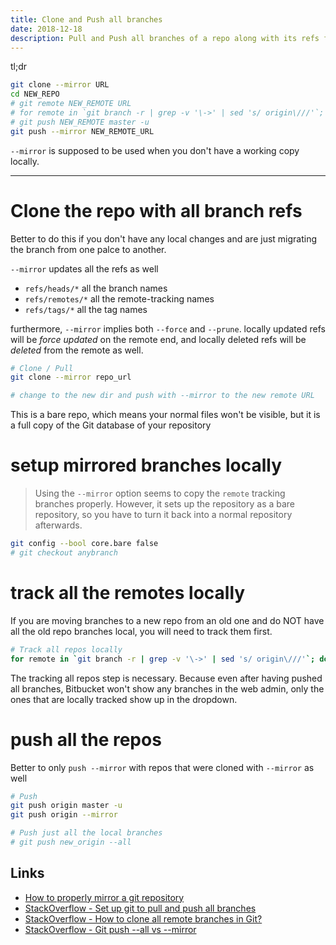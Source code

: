 ```yaml
---
title: Clone and Push all branches
date: 2018-12-18
description: Pull and Push all branches of a repo along with its refs from one server to another
---
```


tl;dr

```bash
git clone --mirror URL
cd NEW_REPO
# git remote NEW_REMOTE URL
# for remote in `git branch -r | grep -v '\->' | sed 's/ origin\///'`; do git branch --track $remote; done
# git push NEW_REMOTE master -u 
git push --mirror NEW_REMOTE_URL
```

`--mirror` is supposed to be used when you don't have a working copy locally.

---

# Clone the repo with all branch refs
Better to do this if you don't have any local changes and are just migrating the branch from one palce to another.

`--mirror` updates all the refs as well

- `refs/heads/*` all the branch names
- `refs/remotes/*` all the remote-tracking names 
- `refs/tags/*` all the tag names

furthermore, `--mirror` implies both `--force` and `--prune`. locally updated refs will be _force updated_ on the remote end, and locally deleted refs will be _deleted_ from the remote as well.

```bash
# Clone / Pull
git clone --mirror repo_url

# change to the new dir and push with --mirror to the new remote URL
```

This is a bare repo, which means your normal files won't be visible, but it is a full copy of the Git database of your repository

# setup mirrored branches locally

> Using the `--mirror` option seems to copy the `remote` tracking branches properly. However, it sets up the repository as a bare repository, so you have to turn it back into a normal repository afterwards.

```bash
git config --bool core.bare false
# git checkout anybranch
```

# track all the remotes locally

If you are moving branches to a new repo from an old one and do NOT have all the old repo branches local, you will need to track them first.

```bash
# Track all repos locally
for remote in `git branch -r | grep -v '\->' | sed 's/ origin\///'`; do git branch --track $remote; done
```

The tracking all repos step is necessary. Because even after having pushed all branches, Bitbucket won't show any branches in the web admin, only the ones that are locally tracked show up in the dropdown.

# push all the repos
 Better to only `push --mirror` with repos that were cloned with `--mirror` as well

```bash
# Push
git push origin master -u
git push origin --mirror

# Push just all the local branches
# git push new_origin --all
```

Links
---
- [How to properly mirror a git repository](http://blog.plataformatec.com.br/2013/05/how-to-properly-mirror-a-git-repository/)
- [StackOverflow - Set up git to pull and push all branches](https://stackoverflow.com/a/35378011)
- [StackOverflow - How to clone all remote branches in Git?](https://stackoverflow.com/a/7216269)
- [StackOverflow - Git push --all vs --mirror](https://stackoverflow.com/questions/49343025/git-push-all-vs-mirror)